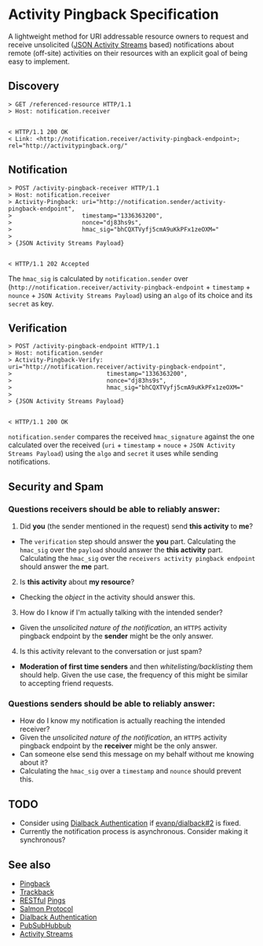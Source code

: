 # Activity Pingback Specification

A lightweight method for URI addressable resource owners to request and receive unsolicited ([JSON Activity Streams](http://activitystrea.ms/specs/json/1.0/) based)  notifications about remote (off-site) activities on their resources with an explicit goal of being easy to implement.


## Discovery

```
> GET /referenced-resource HTTP/1.1
> Host: notification.receiver


< HTTP/1.1 200 OK
< Link: <http://notification.receiver/activity-pingback-endpoint>; rel="http://activitypingback.org/"
```




## Notification

```
> POST /activity-pingback-receiver HTTP/1.1
> Host: notification.receiver
> Activity-Pingback: uri="http://notification.sender/activity-pingback-endpoint",
>                    timestamp="1336363200",
>                    nonce="dj83hs9s",
>                    hmac_sig="bhCQXTVyfj5cmA9uKkPFx1zeOXM="
>
> {JSON Activity Streams Payload}


< HTTP/1.1 202 Accepted
```

The `hmac_sig` is calculated by `notification.sender` over (`http://notification.receiver/activity-pingback-endpoint` + `timestamp` + `nounce` + `JSON Activity Streams Payload`) using an `algo` of its choice and its `secret` as key.


## Verification

```
> POST /activity-pingback-endpoint HTTP/1.1
> Host: notification.sender
> Activity-Pingback-Verify: uri="http://notification.receiver/activity-pingback-endpoint",
>                           timestamp="1336363200",
>                           nonce="dj83hs9s",
>                           hmac_sig="bhCQXTVyfj5cmA9uKkPFx1zeOXM="
>
> {JSON Activity Streams Payload}


< HTTP/1.1 200 OK
```

`notification.sender` compares the received `hmac_signature` against the one calculated over the received (`uri` + `timestamp` + `nouce` + `JSON Activity Streams Payload`) using the `algo` and `secret` it uses while sending notifications.


## Security and Spam


### Questions receivers should be able to reliably answer:

1. Did __you__ (the sender mentioned in the request) send __this activity__  to __me__?
 * The `verification` step should answer the __you__ part. Calculating the `hmac_sig` over the `payload` should answer the __this activity__ part. Calculating the `hmac_sig` over the `receivers activity pingback endpoint` should answer the __me__ part.
2. Is __this activity__ about __my resource__?
  * Checking the _object_ in the activity should answer this.
3. How do I know if I'm actually talking with the intended sender?
  * Given the _unsolicited nature of the notification_, an `HTTPS` activity pingback endpoint by the __sender__ might be the only answer.
4. Is this activity relevant to the conversation or just spam?
  * __Moderation of first time senders__ and then _whitelisting/backlisting_ them should help. Given the use case, the frequency of this might be similar to accepting friend requests.

### Questions senders should be able to reliably answer:
* How do I know my notification is actually reaching the intended receiver?
 * Given the _unsolicited nature of the notification_, an `HTTPS` activity pingback endpoint by the __receiver__ might be the only answer.
* Can someone else send this message on my behalf without me knowing about it?
 * Calculating the `hmac_sig` over a `timestamp` and `nounce` should prevent this.

## TODO

* Consider using [Dialback Authentication](http://tools.ietf.org/html/draft-prodromou-dialback-00) if [evanp/dialback#2](https://github.com/evanp/dialback/issues/2) is fixed.
* Currently the notification process is asynchronous. Consider making it synchronous?


## See also

* [Pingback](http://www.hixie.ch/specs/pingback/pingback)
* [Trackback](http://archive.cweiske.de/trackback/trackback-1.2.html)
* [RESTful](http://bblfish.net/tmp/2011/05/09/) [Pings](http://www.w3.org/community/rww/wiki/Pingback)
* [Salmon Protocol](http://salmon-protocol.googlecode.com/svn/trunk/draft-panzer-salmon-00.html)
* [Dialback Authentication](http://tools.ietf.org/html/draft-prodromou-dialback-00)
* [PubSubHubbub](https://code.google.com/p/pubsubhubbub/)
* [Activity Streams](http://activitystrea.ms/)
